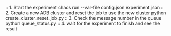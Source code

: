 :: 1. Start the experiment
chaos run --var-file config.json experiment.json
:: 2. Create a new ADB cluster and reset the job to use the new cluster
python create_cluster_reset_job.py
:: 3. Check the message number in the queue
python queue_status.py
:: 4. wait for the experiment to finish and see the result